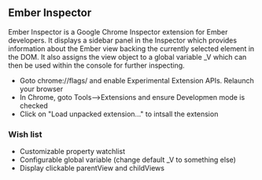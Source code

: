 ## Ember Inspector

Ember Inspector is a Google Chrome Inspector extension for Ember developers. It displays a sidebar panel in the Inspector
which provides information about the Ember view backing the currently selected element in the DOM.
It also assigns the view object to a global variable _V which can then be used within the console for further inspecting.

* Goto chrome://flags/ and enable Experimental Extension APIs. Relaunch your browser
* In Chrome, goto Tools-->Extensions and ensure Developmen mode is checked
* Click on "Load unpacked extension..." to intsall the extension


### Wish list
* Customizable property watchlist
* Configurable global variable (change default _V to something else)
* Display clickable parentView and childViews